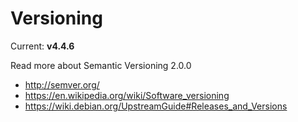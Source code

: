 # Versioning

Current: **v4.4.6**

Read more about Semantic Versioning 2.0.0

* [http:\/\/semver.org\/](http://semver.org/)
* [https:\/\/en.wikipedia.org\/wiki\/Software\_versioning](https://en.wikipedia.org/wiki/Software_versioning)
* [https:\/\/wiki.debian.org\/UpstreamGuide\#Releases\_and\_Versions](https://wiki.debian.org/UpstreamGuide#Releases_and_Versions)

